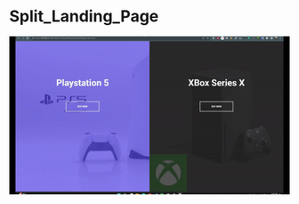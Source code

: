 # Split_Landing_Page

![](https://github.com/hamdeth3/Projects/blob/main/7%20-%20Split%20Landing%20Page/splitLandingPageGIF.gif)
